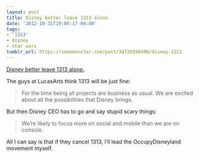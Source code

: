 ```yaml
---
layout: post
title: Disney better leave 1313 alone.
date: '2012-10-31T19:00:17-04:00'
tags:
- '1313'
- disney
- star wars
tumblr_url: https://seanmonstar.com/post/34726598498/disney-1313
---
```

[Disney better leave 1313 alone.](http://www.polygon.com/2012/10/30/3577710/disney-purchases-lucasfilm-in-4-billion-acquisition-deal-includes)  

The guys at LucasArts think 1313 will be just fine:

> For the time being all projects are business as usual. We are excited about all the possibilities that Disney brings.

But then Disney CEO has to go and say stupid scary things:

> We’re likely to focus more on social and mobile than we are on console.

All I can say is that if they cancel 1313, I’ll lead the OccupyDisneyland movement myself.

